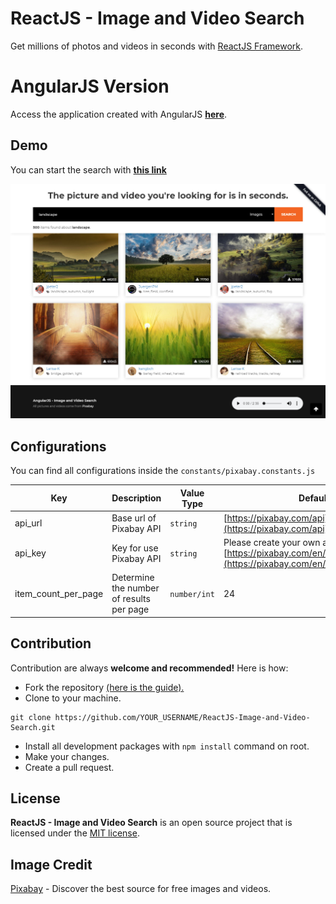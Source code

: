# ReactJS - Image and Video Search
Get millions of photos and videos in seconds with [ReactJS Framework](https://reactjs.org/).

# AngularJS Version
Access the application created with AngularJS **[here](https://nazimmertbilgi.github.io/AngularJS-Image-and-Video-Search/)**.

## Demo
You can start the search with  **[this link](https://nazimmertbilgi.github.io/ReactJS-Image-and-Video-Search/)**

![ReactJS - Image and Video Search](src/assets/images/readme-preview.jpg)

## Configurations
You can find all configurations inside the `constants/pixabay.constants.js`

|Key|Description|Value Type|Default|
|--|--|--|--|
|api_url|Base url of Pixabay API|`string`|[https://pixabay.com/api](https://pixabay.com/api)|
|api_key|Key for use Pixabay API|`string`|Please create your own api key from [https://pixabay.com/en/service/about/api/](https://pixabay.com/en/service/about/api/)
|item_count_per_page|Determine the number of results per page|`number/int`|24


## Contribution
Contribution are always **welcome and recommended!** Here is how:
- Fork the repository [(here is the guide).](https://help.github.com/articles/fork-a-repo/)
- Clone to your machine.
```
git clone https://github.com/YOUR_USERNAME/ReactJS-Image-and-Video-Search.git
```
- Install all development packages with `npm install` command on root.
- Make your changes.
- Create a pull request.

## License
**ReactJS - Image and Video Search** is an open source project that is licensed under the [MIT license](http://opensource.org/licenses/MIT).


## Image Credit
[Pixabay](https://pixabay.com) - Discover the best source for free images and videos.
